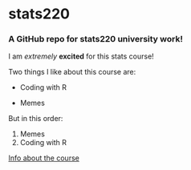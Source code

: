# stats220
### A GitHub repo for stats220 university work!

I am *extremely* **excited** for this stats course!

Two things I like about this course are:

- Coding with R
* Memes

But in this order:

1. Memes
2. Coding with R

[Info about the course](https://courseoutline.auckland.ac.nz/dco/course/STATS/220/1213)
